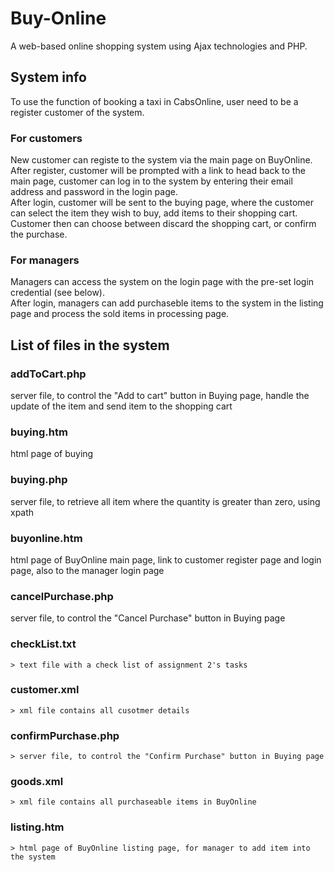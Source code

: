 # Buy-Online
A web-based online shopping system using Ajax technologies and PHP.

## System info

To use the function of booking a taxi in CabsOnline, user need to be a register customer of the system.

### For customers
New customer can registe to the system via the main page on BuyOnline. <br>
After register, customer will be prompted with a link to head back to the main page, customer can log in to the system by entering their email address and password in the login page. <br>
After login, customer will be sent to the buying page, where the customer can select the item they wish to buy, add items to their shopping cart. <br>
Customer then can choose between discard the shopping cart, or confirm the purchase.

### For managers
Managers can access the system on the login page with the pre-set login credential (see below). <br>
After login, managers can add purchaseble items to the system in the listing page and process the sold items in processing page. <br>

## List of files in the system
### addToCart.php
server file, to control the "Add to cart" button in Buying page, handle the update of the item and send item to the shopping cart

### buying.htm
html page of buying

### buying.php
server file, to retrieve all item where the quantity is greater than zero, using xpath
### buyonline.htm
html page of BuyOnline main page, link to customer register page and login page, also to the manager login page
### cancelPurchase.php
server file, to control the "Cancel Purchase" button in Buying page
### checkList.txt
    > text file with a check list of assignment 2's tasks
### customer.xml
    > xml file contains all cusotmer details 
### confirmPurchase.php
    > server file, to control the "Confirm Purchase" button in Buying page
### goods.xml
    > xml file contains all purchaseable items in BuyOnline
### listing.htm
    > html page of BuyOnline listing page, for manager to add item into the system
